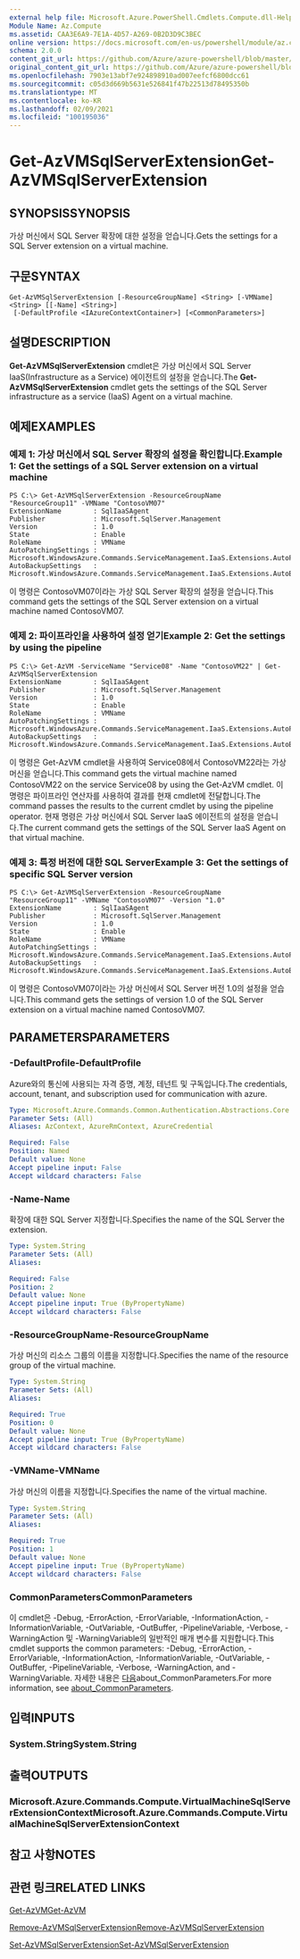 ```yaml
---
external help file: Microsoft.Azure.PowerShell.Cmdlets.Compute.dll-Help.xml
Module Name: Az.Compute
ms.assetid: CAA3E6A9-7E1A-4D57-A269-0B2D3D9C3BEC
online version: https://docs.microsoft.com/en-us/powershell/module/az.compute/get-azvmsqlserverextension
schema: 2.0.0
content_git_url: https://github.com/Azure/azure-powershell/blob/master/src/Compute/Compute/help/Get-AzVMSqlServerExtension.md
original_content_git_url: https://github.com/Azure/azure-powershell/blob/master/src/Compute/Compute/help/Get-AzVMSqlServerExtension.md
ms.openlocfilehash: 7903e13abf7e924898910ad007eefcf6800dcc61
ms.sourcegitcommit: c05d3d669b5631e526841f47b22513d78495350b
ms.translationtype: MT
ms.contentlocale: ko-KR
ms.lasthandoff: 02/09/2021
ms.locfileid: "100195036"
---
```

# <span data-ttu-id="b0e79-101">Get-AzVMSqlServerExtension</span><span class="sxs-lookup"><span data-stu-id="b0e79-101">Get-AzVMSqlServerExtension</span></span>

## <span data-ttu-id="b0e79-102">SYNOPSIS</span><span class="sxs-lookup"><span data-stu-id="b0e79-102">SYNOPSIS</span></span>
<span data-ttu-id="b0e79-103">가상 머신에서 SQL Server 확장에 대한 설정을 얻습니다.</span><span class="sxs-lookup"><span data-stu-id="b0e79-103">Gets the settings for a SQL Server extension on a virtual machine.</span></span>

## <span data-ttu-id="b0e79-104">구문</span><span class="sxs-lookup"><span data-stu-id="b0e79-104">SYNTAX</span></span>

```
Get-AzVMSqlServerExtension [-ResourceGroupName] <String> [-VMName] <String> [[-Name] <String>]
 [-DefaultProfile <IAzureContextContainer>] [<CommonParameters>]
```

## <span data-ttu-id="b0e79-105">설명</span><span class="sxs-lookup"><span data-stu-id="b0e79-105">DESCRIPTION</span></span>
<span data-ttu-id="b0e79-106">**Get-AzVMSqlServerExtension** cmdlet은 가상 머신에서 SQL Server IaaS(Infrastructure as a Service) 에이전트의 설정을 얻습니다.</span><span class="sxs-lookup"><span data-stu-id="b0e79-106">The **Get-AzVMSqlServerExtension** cmdlet gets the settings of the SQL Server infrastructure as a service (IaaS) Agent on a virtual machine.</span></span>

## <span data-ttu-id="b0e79-107">예제</span><span class="sxs-lookup"><span data-stu-id="b0e79-107">EXAMPLES</span></span>

### <span data-ttu-id="b0e79-108">예제 1: 가상 머신에서 SQL Server 확장의 설정을 확인합니다.</span><span class="sxs-lookup"><span data-stu-id="b0e79-108">Example 1: Get the settings of a SQL Server extension on a virtual machine</span></span>
```
PS C:\> Get-AzVMSqlServerExtension -ResourceGroupName "ResourceGroup11" -VMName "ContosoVM07"
ExtensionName        : SqlIaaSAgent
Publisher            : Microsoft.SqlServer.Management
Version              : 1.0
State                : Enable
RoleName             : VMName
AutoPatchingSettings : Microsoft.WindowsAzure.Commands.ServiceManagement.IaaS.Extensions.AutoPatchingSettings
AutoBackupSettings   : Microsoft.WindowsAzure.Commands.ServiceManagement.IaaS.Extensions.AutoBackupSettings
```

<span data-ttu-id="b0e79-109">이 명령은 ContosoVM07이라는 가상 SQL Server 확장의 설정을 얻습니다.</span><span class="sxs-lookup"><span data-stu-id="b0e79-109">This command gets the settings of the SQL Server extension on a virtual machine named ContosoVM07.</span></span>

### <span data-ttu-id="b0e79-110">예제 2: 파이프라인을 사용하여 설정 얻기</span><span class="sxs-lookup"><span data-stu-id="b0e79-110">Example 2: Get the settings by using the pipeline</span></span>
```
PS C:\> Get-AzVM -ServiceName "Service08" -Name "ContosoVM22" | Get-AzVMSqlServerExtension
ExtensionName        : SqlIaaSAgent
Publisher            : Microsoft.SqlServer.Management
Version              : 1.0
State                : Enable
RoleName             : VMName
AutoPatchingSettings : Microsoft.WindowsAzure.Commands.ServiceManagement.IaaS.Extensions.AutoPatchingSettings
AutoBackupSettings   : Microsoft.WindowsAzure.Commands.ServiceManagement.IaaS.Extensions.AutoBackupSettings
```

<span data-ttu-id="b0e79-111">이 명령은 Get-AzVM cmdlet을 사용하여 Service08에서 ContosoVM22라는 가상 머신을 얻습니다.</span><span class="sxs-lookup"><span data-stu-id="b0e79-111">This command gets the virtual machine named ContosoVM22 on the service Service08 by using the Get-AzVM cmdlet.</span></span>
<span data-ttu-id="b0e79-112">이 명령은 파이프라인 연산자를 사용하여 결과를 현재 cmdlet에 전달합니다.</span><span class="sxs-lookup"><span data-stu-id="b0e79-112">The command passes the results to the current cmdlet by using the pipeline operator.</span></span>
<span data-ttu-id="b0e79-113">현재 명령은 가상 머신에서 SQL Server IaaS 에이전트의 설정을 얻습니다.</span><span class="sxs-lookup"><span data-stu-id="b0e79-113">The current command gets the settings of the SQL Server IaaS Agent on that virtual machine.</span></span>

### <span data-ttu-id="b0e79-114">예제 3: 특정 버전에 대한 SQL Server</span><span class="sxs-lookup"><span data-stu-id="b0e79-114">Example 3: Get the settings of specific SQL Server version</span></span>
```
PS C:\> Get-AzVMSqlServerExtension -ResourceGroupName "ResourceGroup11" -VMName "ContosoVM07" -Version "1.0"
ExtensionName        : SqlIaaSAgent
Publisher            : Microsoft.SqlServer.Management
Version              : 1.0
State                : Enable
RoleName             : VMName
AutoPatchingSettings : Microsoft.WindowsAzure.Commands.ServiceManagement.IaaS.Extensions.AutoPatchingSettings
AutoBackupSettings   : Microsoft.WindowsAzure.Commands.ServiceManagement.IaaS.Extensions.AutoBackupSettings
```

<span data-ttu-id="b0e79-115">이 명령은 ContosoVM07이라는 가상 머신에서 SQL Server 버전 1.0의 설정을 얻습니다.</span><span class="sxs-lookup"><span data-stu-id="b0e79-115">This command gets the settings of version 1.0 of the SQL Server extension on a virtual machine named ContosoVM07.</span></span>

## <span data-ttu-id="b0e79-116">PARAMETERS</span><span class="sxs-lookup"><span data-stu-id="b0e79-116">PARAMETERS</span></span>

### <span data-ttu-id="b0e79-117">-DefaultProfile</span><span class="sxs-lookup"><span data-stu-id="b0e79-117">-DefaultProfile</span></span>
<span data-ttu-id="b0e79-118">Azure와의 통신에 사용되는 자격 증명, 계정, 테넌트 및 구독입니다.</span><span class="sxs-lookup"><span data-stu-id="b0e79-118">The credentials, account, tenant, and subscription used for communication with azure.</span></span>

```yaml
Type: Microsoft.Azure.Commands.Common.Authentication.Abstractions.Core.IAzureContextContainer
Parameter Sets: (All)
Aliases: AzContext, AzureRmContext, AzureCredential

Required: False
Position: Named
Default value: None
Accept pipeline input: False
Accept wildcard characters: False
```

### <span data-ttu-id="b0e79-119">-Name</span><span class="sxs-lookup"><span data-stu-id="b0e79-119">-Name</span></span>
<span data-ttu-id="b0e79-120">확장에 대한 SQL Server 지정합니다.</span><span class="sxs-lookup"><span data-stu-id="b0e79-120">Specifies the name of the SQL Server the extension.</span></span>

```yaml
Type: System.String
Parameter Sets: (All)
Aliases:

Required: False
Position: 2
Default value: None
Accept pipeline input: True (ByPropertyName)
Accept wildcard characters: False
```

### <span data-ttu-id="b0e79-121">-ResourceGroupName</span><span class="sxs-lookup"><span data-stu-id="b0e79-121">-ResourceGroupName</span></span>
<span data-ttu-id="b0e79-122">가상 머신의 리소스 그룹의 이름을 지정합니다.</span><span class="sxs-lookup"><span data-stu-id="b0e79-122">Specifies the name of the resource group of the virtual machine.</span></span>

```yaml
Type: System.String
Parameter Sets: (All)
Aliases:

Required: True
Position: 0
Default value: None
Accept pipeline input: True (ByPropertyName)
Accept wildcard characters: False
```

### <span data-ttu-id="b0e79-123">-VMName</span><span class="sxs-lookup"><span data-stu-id="b0e79-123">-VMName</span></span>
<span data-ttu-id="b0e79-124">가상 머신의 이름을 지정합니다.</span><span class="sxs-lookup"><span data-stu-id="b0e79-124">Specifies the name of the virtual machine.</span></span>

```yaml
Type: System.String
Parameter Sets: (All)
Aliases:

Required: True
Position: 1
Default value: None
Accept pipeline input: True (ByPropertyName)
Accept wildcard characters: False
```

### <span data-ttu-id="b0e79-125">CommonParameters</span><span class="sxs-lookup"><span data-stu-id="b0e79-125">CommonParameters</span></span>
<span data-ttu-id="b0e79-126">이 cmdlet은 -Debug, -ErrorAction, -ErrorVariable, -InformationAction, -InformationVariable, -OutVariable, -OutBuffer, -PipelineVariable, -Verbose, -WarningAction 및 -WarningVariable의 일반적인 매개 변수를 지원합니다.</span><span class="sxs-lookup"><span data-stu-id="b0e79-126">This cmdlet supports the common parameters: -Debug, -ErrorAction, -ErrorVariable, -InformationAction, -InformationVariable, -OutVariable, -OutBuffer, -PipelineVariable, -Verbose, -WarningAction, and -WarningVariable.</span></span> <span data-ttu-id="b0e79-127">자세한 내용은 [다음](http://go.microsoft.com/fwlink/?LinkID=113216)about_CommonParameters.</span><span class="sxs-lookup"><span data-stu-id="b0e79-127">For more information, see [about_CommonParameters](http://go.microsoft.com/fwlink/?LinkID=113216).</span></span>

## <span data-ttu-id="b0e79-128">입력</span><span class="sxs-lookup"><span data-stu-id="b0e79-128">INPUTS</span></span>

### <span data-ttu-id="b0e79-129">System.String</span><span class="sxs-lookup"><span data-stu-id="b0e79-129">System.String</span></span>

## <span data-ttu-id="b0e79-130">출력</span><span class="sxs-lookup"><span data-stu-id="b0e79-130">OUTPUTS</span></span>

### <span data-ttu-id="b0e79-131">Microsoft.Azure.Commands.Compute.VirtualMachineSqlServerExtensionContext</span><span class="sxs-lookup"><span data-stu-id="b0e79-131">Microsoft.Azure.Commands.Compute.VirtualMachineSqlServerExtensionContext</span></span>

## <span data-ttu-id="b0e79-132">참고 사항</span><span class="sxs-lookup"><span data-stu-id="b0e79-132">NOTES</span></span>

## <span data-ttu-id="b0e79-133">관련 링크</span><span class="sxs-lookup"><span data-stu-id="b0e79-133">RELATED LINKS</span></span>

[<span data-ttu-id="b0e79-134">Get-AzVM</span><span class="sxs-lookup"><span data-stu-id="b0e79-134">Get-AzVM</span></span>](./Get-AzVM.md)

[<span data-ttu-id="b0e79-135">Remove-AzVMSqlServerExtension</span><span class="sxs-lookup"><span data-stu-id="b0e79-135">Remove-AzVMSqlServerExtension</span></span>](./Remove-AzVMSqlServerExtension.md)

[<span data-ttu-id="b0e79-136">Set-AzVMSqlServerExtension</span><span class="sxs-lookup"><span data-stu-id="b0e79-136">Set-AzVMSqlServerExtension</span></span>](./Set-AzVMSqlServerExtension.md)


